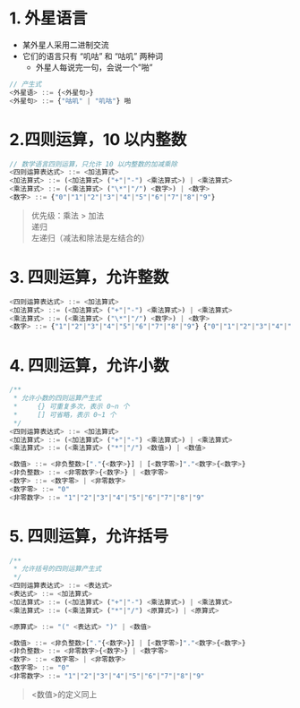 # 1. 外星语言

- 某外星人采用二进制交流
- 它们的语言只有 “叽咕” 和 “咕叽” 两种词
  - 外星人每说完一句，会说一个”啪”

```js
// 产生式
<外星语> ::= {<外星句>}
<外星句> ::= {"咕叽" | "叽咕"} 啪
```

# 2.四则运算，10 以内整数

```js
// 数学语言四则运算，只允许 10 以内整数的加减乘除
<四则运算表达式> ::= <加法算式>
<加法算式> ::= (<加法算式> ("+"|"-") <乘法算式>) | <乘法算式>
<乘法算式> ::= (<乘法算式> ("\*"|"/") <数字>) | <数字>
<数字> ::= {"0"|"1"|"2"|"3"|"4"|"5"|"6"|"7"|"8"|"9"}
```

> 优先级：乘法 > 加法  
> 递归  
> 左递归（减法和除法是左结合的）

# 3. 四则运算，允许整数

```js
<四则运算表达式> ::= <加法算式>
<加法算式> ::= (<加法算式> ("+"|"-") <乘法算式>) | <乘法算式>
<乘法算式> ::= (<乘法算式> ("\*"|"/") <数字>) | <数字>
<数字> ::= {"1"|"2"|"3"|"4"|"5"|"6"|"7"|"8"|"9"} {"0"|"1"|"2"|"3"|"4"|"5"|"6"|"7"|"8"|"9"}
```

# 4. 四则运算，允许小数

```js
/**
 * 允许小数的四则运算产生式
 *     {} 可重复多次，表示 0~n 个
 *     [] 可省略，表示 0~1 个
 */
<四则运算表达式> ::= <加法算式>
<加法算式> ::= (<加法算式> ("+"|"-") <乘法算式>) | <乘法算式>
<乘法算式> ::= (<乘法算式> ("*"|"/") <数值>) | <数值>

<数值> ::= <非负整数>["."{<数字>}] | [<数字零>]"."<数字>{<数字>}
<非负整数> ::= <非零数字>{<数字>} | <数字零>
<数字> ::= <数字零> | <非零数字>
<数字零> ::= "0"
<非零数字> ::= "1"|"2"|"3"|"4"|"5"|"6"|"7"|"8"|"9"
```

# 5. 四则运算，允许括号

```js
/**
 * 允许括号的四则运算产生式
 */
<四则运算表达式> ::= <表达式>
<表达式> ::= <加法算式>
<加法算式> ::= (<加法算式> ("+"|"-") <乘法算式>) | <乘法算式>
<乘法算式> ::= (<乘法算式> ("*"|"/") <原算式>) | <原算式>

<原算式> ::= "(" <表达式> ")" | <数值>

<数值> ::= <非负整数>["."{<数字>}] | [<数字零>]"."<数字>{<数字>}
<非负整数> ::= <非零数字>{<数字>} | <数字零>
<数字> ::= <数字零> | <非零数字>
<数字零> ::= "0"
<非零数字> ::= "1"|"2"|"3"|"4"|"5"|"6"|"7"|"8"|"9"
```

> <数值>的定义同上
